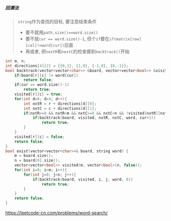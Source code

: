 ##### 回溯法
> `string`作为查找的目标, 要注意结束条件      
> - 要不就用`path.size()==word.size()`        
> - 要不就`cur == word.size()-1`, 但个`if`要在`if(matrix[row][col]!=word[cur])`后面
> - 再或者, 把`nextR`和`nextC`的检查挪到`backtrack()`开始

```CPP
int m, n;
int directions[4][2] = {{0,1}, {1,0}, {-1,0}, {0,-1}};
bool backtrack(vector<vector<char>> &board, vector<vector<bool>> &visited, int r, int c, string word, int cur){
    if(board[r][c] != word[cur])
        return false;
    if(cur == word.size()-1)
        return true;
    visited[r][c] = true;
    for(int d=0; d<4; d++){
        int nxtR = r + directions[d][0];
        int nxtC = c + directions[d][1];
        if(nxtR>=0 && nxtR<m && nxtC>=0 && nxtC<n && !visited[nxtR][nxtC]){
            if(backtrack(board, visited, nxtR, nxtC, word, cur+1))
                return true;
        }
    }
    visited[r][c] = false;
    return false;
}
bool exist(vector<vector<char>>& board, string word) {
    m = board.size();
    n = board[0].size();
    vector<vector<bool>> visited(m, vector<bool>(n, false));
    for(int i=0; i<m; i++){
        for(int j=0; j<n; j++){
            if(backtrack(board, visited, i, j, word, 0))
                return true;
        }
    }
    return false;
}
```

https://leetcode-cn.com/problems/word-search/
